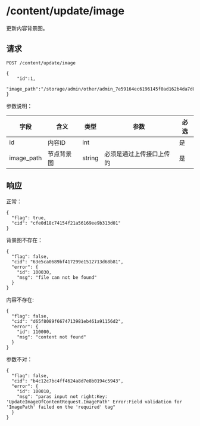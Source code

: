 # /content/update/image

更新内容背景图。

## 请求

```
POST /content/update/image

{
	"id":1,
	"image_path":"/storage/admin/other/admin_7e59164ec6196145f0ad162b4da7d0738033555a109ca01d1dee635b8494cef1.jpeg"
}
```

参数说明：

| 字段   |      含义   |类型  |   参数 |  必选 |
|----------|--------|------|------|------|
| id | 内容ID | int | | 是 |
| image_path | 节点背景图 | string | 必须是通过上传接口上传的| 是 |


## 响应

正常：

```
{
  "flag": true,
  "cid": "cfe0d18c74154f21a56169ee9b313d01"
}
```

背景图不存在：

```
{
  "flag": false,
  "cid": "63e5ca0689bf417299e1512713d68b81",
  "error": {
    "id": 100030,
    "msg": "file can not be found"
  }
}
```

内容不存在:

```
{
  "flag": false,
  "cid": "d65f8089f6674713981eb461a91156d2",
  "error": {
    "id": 110000,
    "msg": "content not found"
  }
}
```

参数不对：

```
{
  "flag": false,
  "cid": "b4c12c7bc4ff4624a8d7e8b0194c5943",
  "error": {
    "id": 100010,
    "msg": "paras input not right:Key: 'UpdateImageOfContentRequest.ImagePath' Error:Field validation for 'ImagePath' failed on the 'required' tag"
  }
}
```